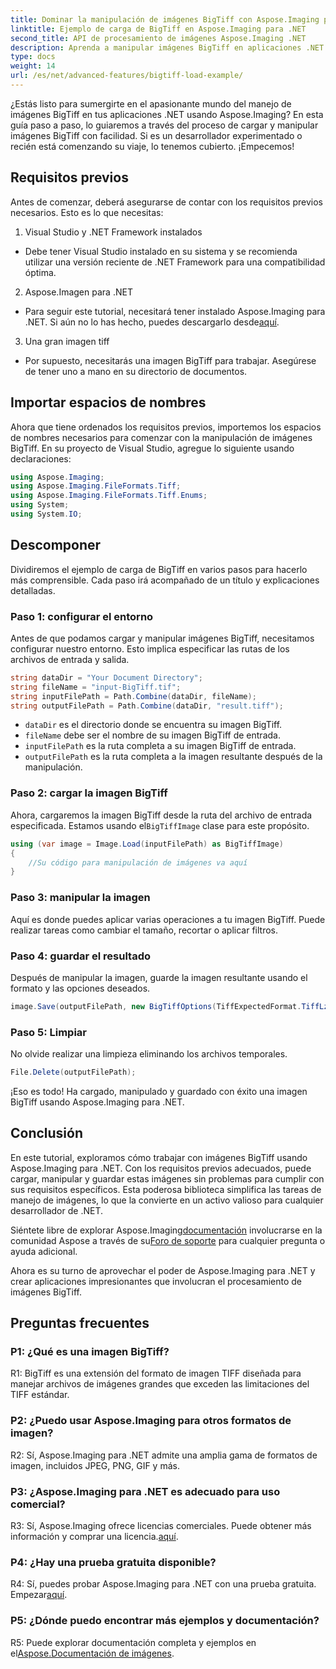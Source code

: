 ```yaml
---
title: Dominar la manipulación de imágenes BigTiff con Aspose.Imaging para .NET
linktitle: Ejemplo de carga de BigTiff en Aspose.Imaging para .NET
second_title: API de procesamiento de imágenes Aspose.Imaging .NET
description: Aprenda a manipular imágenes BigTiff en aplicaciones .NET con Aspose.Imaging para .NET. Siga nuestra guía paso a paso para un manejo de imágenes perfecto.
type: docs
weight: 14
url: /es/net/advanced-features/bigtiff-load-example/
---
```

¿Estás listo para sumergirte en el apasionante mundo del manejo de imágenes BigTiff en tus aplicaciones .NET usando Aspose.Imaging? En esta guía paso a paso, lo guiaremos a través del proceso de cargar y manipular imágenes BigTiff con facilidad. Si es un desarrollador experimentado o recién está comenzando su viaje, lo tenemos cubierto. ¡Empecemos!

## Requisitos previos

Antes de comenzar, deberá asegurarse de contar con los requisitos previos necesarios. Esto es lo que necesitas:

1. Visual Studio y .NET Framework instalados
- Debe tener Visual Studio instalado en su sistema y se recomienda utilizar una versión reciente de .NET Framework para una compatibilidad óptima.

2. Aspose.Imagen para .NET
-  Para seguir este tutorial, necesitará tener instalado Aspose.Imaging para .NET. Si aún no lo has hecho, puedes descargarlo desde[aquí](https://releases.aspose.com/imaging/net/).

3. Una gran imagen tiff
- Por supuesto, necesitarás una imagen BigTiff para trabajar. Asegúrese de tener uno a mano en su directorio de documentos.

## Importar espacios de nombres

Ahora que tiene ordenados los requisitos previos, importemos los espacios de nombres necesarios para comenzar con la manipulación de imágenes BigTiff. En su proyecto de Visual Studio, agregue lo siguiente usando declaraciones:

```csharp
using Aspose.Imaging;
using Aspose.Imaging.FileFormats.Tiff;
using Aspose.Imaging.FileFormats.Tiff.Enums;
using System;
using System.IO;
```

## Descomponer

Dividiremos el ejemplo de carga de BigTiff en varios pasos para hacerlo más comprensible. Cada paso irá acompañado de un título y explicaciones detalladas.

### Paso 1: configurar el entorno

Antes de que podamos cargar y manipular imágenes BigTiff, necesitamos configurar nuestro entorno. Esto implica especificar las rutas de los archivos de entrada y salida.

```csharp
string dataDir = "Your Document Directory";
string fileName = "input-BigTiff.tif";
string inputFilePath = Path.Combine(dataDir, fileName);
string outputFilePath = Path.Combine(dataDir, "result.tiff");
```

- `dataDir` es el directorio donde se encuentra su imagen BigTiff.
- `fileName` debe ser el nombre de su imagen BigTiff de entrada.
- `inputFilePath` es la ruta completa a su imagen BigTiff de entrada.
- `outputFilePath` es la ruta completa a la imagen resultante después de la manipulación.

### Paso 2: cargar la imagen BigTiff

 Ahora, cargaremos la imagen BigTiff desde la ruta del archivo de entrada especificada. Estamos usando el`BigTiffImage` clase para este propósito.

```csharp
using (var image = Image.Load(inputFilePath) as BigTiffImage)
{
    //Su código para manipulación de imágenes va aquí
}
```

### Paso 3: manipular la imagen

Aquí es donde puedes aplicar varias operaciones a tu imagen BigTiff. Puede realizar tareas como cambiar el tamaño, recortar o aplicar filtros.

### Paso 4: guardar el resultado

Después de manipular la imagen, guarde la imagen resultante usando el formato y las opciones deseados.

```csharp
image.Save(outputFilePath, new BigTiffOptions(TiffExpectedFormat.TiffLzwRgba));
```

### Paso 5: Limpiar

No olvide realizar una limpieza eliminando los archivos temporales.

```csharp
File.Delete(outputFilePath);
```

¡Eso es todo! Ha cargado, manipulado y guardado con éxito una imagen BigTiff usando Aspose.Imaging para .NET.

## Conclusión

En este tutorial, exploramos cómo trabajar con imágenes BigTiff usando Aspose.Imaging para .NET. Con los requisitos previos adecuados, puede cargar, manipular y guardar estas imágenes sin problemas para cumplir con sus requisitos específicos. Esta poderosa biblioteca simplifica las tareas de manejo de imágenes, lo que la convierte en un activo valioso para cualquier desarrollador de .NET.

 Siéntete libre de explorar Aspose.Imaging[documentación](https://reference.aspose.com/imaging/net/) involucrarse en la comunidad Aspose a través de su[Foro de soporte](https://forum.aspose.com/) para cualquier pregunta o ayuda adicional.

Ahora es su turno de aprovechar el poder de Aspose.Imaging para .NET y crear aplicaciones impresionantes que involucran el procesamiento de imágenes BigTiff.

## Preguntas frecuentes

### P1: ¿Qué es una imagen BigTiff?

R1: BigTiff es una extensión del formato de imagen TIFF diseñada para manejar archivos de imágenes grandes que exceden las limitaciones del TIFF estándar.

### P2: ¿Puedo usar Aspose.Imaging para otros formatos de imagen?

R2: Sí, Aspose.Imaging para .NET admite una amplia gama de formatos de imagen, incluidos JPEG, PNG, GIF y más.

### P3: ¿Aspose.Imaging para .NET es adecuado para uso comercial?

 R3: Sí, Aspose.Imaging ofrece licencias comerciales. Puede obtener más información y comprar una licencia.[aquí](https://purchase.aspose.com/buy).

### P4: ¿Hay una prueba gratuita disponible?

 R4: Sí, puedes probar Aspose.Imaging para .NET con una prueba gratuita. Empezar[aquí](https://releases.aspose.com/).

### P5: ¿Dónde puedo encontrar más ejemplos y documentación?

R5: Puede explorar documentación completa y ejemplos en el[Aspose.Documentación de imágenes](https://reference.aspose.com/imaging/net/).